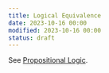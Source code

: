 ```yaml
---
title: Logical Equivalence
date: 2023-10-16 00:00
modified: 2023-10-16 00:00
status: draft
---
```


See [Propositional Logic](propositional-logic.md).
